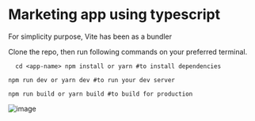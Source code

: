 # Marketing app using typescript

For simplicity purpose, Vite has been as a bundler

Clone the repo, then run following commands on your preferred terminal.

`  
cd <app-name>
npm install or yarn #to install dependencies
`  

`npm run dev or yarn dev #to run your dev server`  

`npm run build or yarn build #to build for production`  

![image](https://user-images.githubusercontent.com/42729832/212642230-f42fcf6e-38e0-4333-aecc-a9165d17ad91.png)


